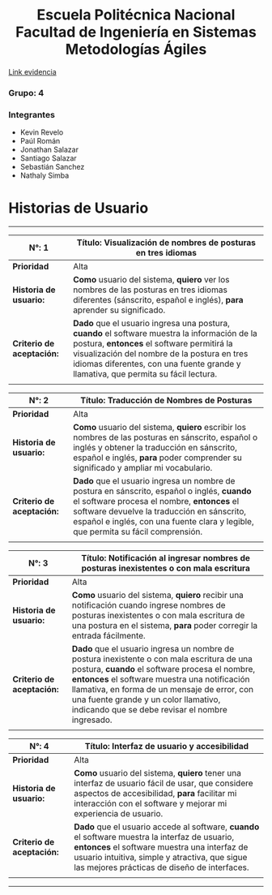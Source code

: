 <h1 align="center">
    Escuela Politécnica Nacional<br>
    Facultad de Ingeniería en Sistemas<br>
    Metodologías Ágiles<br>
</h1>

[Link evidencia](https://epnecuador-my.sharepoint.com/personal/santiago_salazar_epn_edu_ec/_layouts/15/stream.aspx?id=%2Fpersonal%2Fsantiago%5Fsalazar%5Fepn%5Fedu%5Fec%2FDocuments%2FGrabaciones%2FVideo%2DGrupo4%2D20240107%5F210121%2DGrabaci%C3%B3n%20de%20la%20reuni%C3%B3n%2Emp4&referrer=StreamWebApp%2EWeb&referrerScenario=AddressBarCopied%2Eview&ga=1 )

### Grupo: 4

### Integrantes
- Kevin Revelo
- Paúl Román
- Jonathan Salazar
- Santiago Salazar
- Sebastián Sanchez
- Nathaly Simba

# Historias de Usuario

---

|**N°:** 1| **Título:** Visualización de nombres de posturas en tres idiomas|
|-|-| 
|**Prioridad**| Alta |
|**Historia de usuario:**|**Como** usuario del sistema, **quiero** ver los nombres de las posturas en tres idiomas diferentes (sánscrito, español e inglés), **para** aprender su significado.|
|**Criterio de aceptación:**|**Dado** que el usuario ingresa una postura, **cuando** el software muestra la información de la postura, **entonces** el software permitirá la visualización del nombre de la postura en tres idiomas diferentes, con una fuente grande y llamativa, que permita su fácil lectura.|
|||


|**N°:** 2| **Título:** Traducción de Nombres de Posturas|
|-|-|
|**Prioridad**| Alta |
|**Historia de usuario:**|**Como** usuario del sistema, **quiero** escribir los nombres de las posturas en sánscrito, español o inglés y obtener la traducción en sánscrito, español e inglés, **para** poder comprender su significado y ampliar mi vocabulario.|
|**Criterio de aceptación:**|**Dado** que el usuario ingresa un nombre de postura en sánscrito, español o inglés, **cuando** el software procesa el nombre, **entonces** el software devuelve la traducción en sánscrito, español e inglés, con una fuente clara y legible, que permita su fácil comprensión.|
|||


|**N°:** 3| **Título:** Notificación al ingresar nombres de posturas inexistentes o con mala escritura|
|-|-|
|**Prioridad**| Alta |
|**Historia de usuario:**|**Como** usuario del sistema, **quiero** recibir una notificación cuando ingrese nombres de posturas inexistentes o con mala escritura de una postura en el sistema, **para** poder corregir la entrada fácilmente.|
|**Criterio de aceptación:**|**Dado** que el usuario ingresa un nombre de postura inexistente o con mala escritura de una postura, **cuando** el software procesa el nombre, **entonces** el software muestra una notificación llamativa, en forma de un mensaje de error, con una fuente grande y un color llamativo, indicando que se debe revisar el nombre ingresado.|
|||


|**N°:** 4| **Título:** Interfaz de usuario y accesibilidad|
|-|-|
|**Prioridad**| Alta |
|**Historia de usuario:**|**Como** usuario del sistema, **quiero** tener una interfaz de usuario fácil de usar, que considere aspectos de accesibilidad, **para** facilitar mi interacción con el software y mejorar mi experiencia de usuario.|
|**Criterio de aceptación:**|**Dado** que el usuario accede al software, **cuando** el software muestra la interfaz de usuario, **entonces** el software muestra una interfaz de usuario intuitiva, simple y atractiva, que sigue las mejores prácticas de diseño de interfaces.|
|||

---

